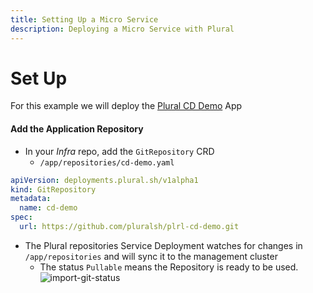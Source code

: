 ```yaml
---
title: Setting Up a Micro Service
description: Deploying a Micro Service with Plural
---
```



# Set Up
For this example we will deploy the [Plural CD Demo](https://github.com/pluralsh/plrl-cd-demo) App

#### Add the Application Repository
* In your _Infra_ repo, add the `GitRepository` CRD
  * `/app/repositories/cd-demo.yaml`
```yaml
apiVersion: deployments.plural.sh/v1alpha1
kind: GitRepository
metadata:
  name: cd-demo
spec:
  url: https://github.com/pluralsh/plrl-cd-demo.git
```
* The Plural repositories Service Deployment watches for changes in `/app/repositories` and will sync it to the management cluster
  * The status `Pullable` means the Repository is ready to be used. 
![import-git-status](/images/how-to/import-git-status.png)